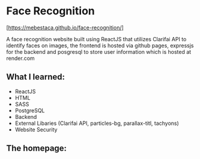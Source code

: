 # Face Recognition
[https://mebestaca.github.io/face-recognition/]

A face recognition website built using ReactJS that utilizes Clarifai API to identify faces on images, the frontend is hosted via github pages, expressjs for the backend and posgresql to store user information which is hosted at render.com

## What I learned:
  -  ReactJS
  -  HTML
  -  SASS
  -  PostgreSQL
  -  Backend
  -  External Libaries (Clarifai API, particles-bg, parallax-titl, tachyons)
  -  Website Security

## The homepage:
